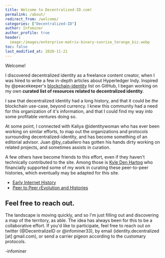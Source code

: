 ```yaml
---
title: Welcome to Decentralized-ID.com!
permalink: /about/
redirect_from: /welcome/
categories: ["Decentralized-ID"]
author: Infominer
author_profile: true
header: 
  image:/images/enterprise-matrix-binary-sunrise_torange_biz.webp
toc: false
last_modified_at: 2020-11-21
---
```


Welcome! 

I discovered decentralized identity as a freelance content creator, when I was hired to write a few in-depth articles about Hyperledger Indy. Inspired by @peacekeeper's [blockchain-identity](https://github.com/peacekeeper/blockchain-identity/) list on GitHub, I began working on my own **curated list of resources related to decentralized identity**.

I saw that decentralized identity had a long history, and that it could be _the_ blockchain use-case, beyond currency. I knew this community had a need for this organization of it's information, and that I could find my way into some profitable ventures doing so.

At some point, I connected with Kaliya @identitywoman who has ever been working on similar efforts, to map out the organizations and protocols surrounding decentralized-identity, and has become something of an editorial advisor. Juan @by_caballero has gotten his hands dirty working on related projects, and sometimes assists in curation. 

A few others have become friends to this effort, even if they haven't technically contributed to the site. Among those is [Kyle Den Hartog](https://kyledenhartog.com/) who financially supported some of my work in curating these peer-to-peer histories, which eventually may be adapted for this site.

* [Early Internet History](https://bitcoinfo.xyz/history/early-internet/)
* [Peer to Peer rEvolution and Histories](https://bitcoinfo.xyz/peer-to-peer/)

## Feel free to reach out.
 
The landscape is moving quickly, and so I'm just filling out and discovering a map of the territory, as able. The idea has always been for this to be a collaborative effort. If you'd like to participate, feel free to reach out on twitter (@DecentralizeID or @infominer33), by email (identity.decentralized [at] gmail.com), or send a carrier pigeon according to the customary protocols.

-infominer
